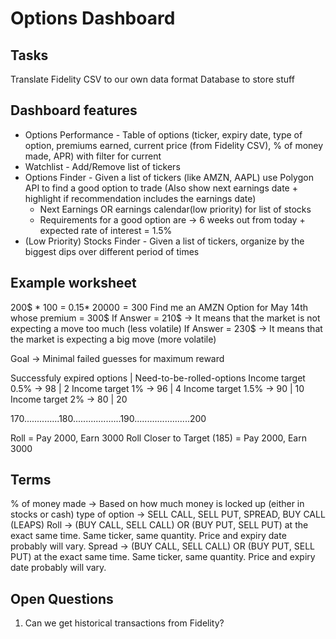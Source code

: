 # Options Dashboard
## Tasks
Translate Fidelity CSV to our own data format
Database to store stuff

## Dashboard features
- Options Performance - Table of options (ticker, expiry date, type of option, premiums earned, current price (from Fidelity CSV), % of money made, APR) with filter for current
- Watchlist - Add/Remove list of tickers
- Options Finder - Given a list of tickers (like AMZN, AAPL) use Polygon API to find a good option to trade (Also show next earnings date + highlight if recommendation includes the earnings date)
    - Next Earnings OR earnings calendar(low priority) for list of stocks
    - Requirements for a good option are -> 6 weeks out from today + expected rate of interest = 1.5%
- (Low Priority) Stocks Finder - Given a list of tickers, organize by the biggest dips over different period of times

## Example worksheet
200$ * 100 = 0.15* $20000 = 300$
Find me an AMZN Option for May 14th whose premium = 300$
If Answer = 210$ -> It means that the market is not expecting a move too much (less volatile)
If Answer = 230$ -> It means that the market is expecting a big move (more volatile)

Goal -> Minimal failed guesses for maximum reward

Successfuly expired options | Need-to-be-rolled-options
Income target 0.5% -> 98 | 2
Income target 1% -> 96 | 4
Income target 1.5% -> 90 | 10
Income target 2% -> 80 | 20


170..............180...................190......................200

Roll = Pay 2000, Earn 3000
Roll Closer to Target (185) = Pay 2000, Earn 3000


## Terms
% of money made -> Based on how much money is locked up (either in stocks or cash)
type of option -> SELL CALL, SELL PUT, SPREAD, BUY CALL (LEAPS)
Roll -> (BUY CALL, SELL CALL) OR (BUY PUT, SELL PUT) at the exact same time. Same ticker, same quantity. Price and expiry date probably will vary.
Spread -> (BUY CALL, SELL CALL) OR (BUY PUT, SELL PUT) at the exact same time. Same ticker, same quantity. Price and expiry date probably will vary.

## Open Questions
1. Can we get historical transactions from Fidelity?
